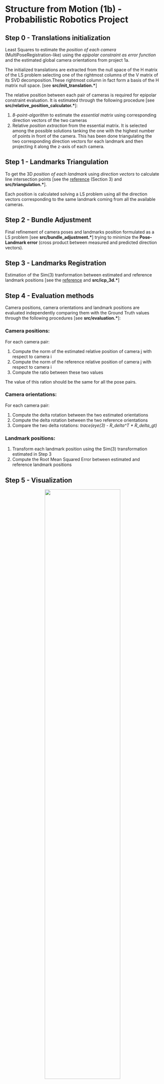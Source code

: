 # **Structure from Motion** (1b) - Probabilistic Robotics Project

## Step 0 - Translations initialization
Least Squares to estimate the *position of each camera* (MultiPoseRegistration-like) using the *epipolar constraint as error function* and the estimated global camera orientations from project 1a.<br/>

The initialized translations are extracted from the null space of the H matrix of the LS problem selecting one of the rightmost columns of the V matrix of its SVD decomposition.These rightmost column in fact form a basis of the H matrix null space. [see **src/init_translation.\***] <br/>

The relative position between each pair of cameras is required for epipolar constraint evaluation. It is estimated through the following procedure [see **src/relative_position_calculator.\***]:
1) *8-point-algorithm* to estimate the *essential matrix* using corresponding direction vectors of the two cameras
2) Relative *position extraction* from the essential matrix. It is selected among the possible solutions tanking the one with the highest number of points in front of the camera. This has been done triangulating the two corresponding direction vectors for each landmark and then projecting it along the z-axis of each camera. 


## Step 1 - Landmarks Triangulation
To get the 3D *position of each landmark* using *direction vectors* to calculate line intersection points [see the [reference](https://silo.tips/download/least-squares-intersection-of-lines) (Section 3) and **src/triangulation.\***]. <br/>

Each position is calculated solving a LS problem using all the direction vectors corresponding to the same landmark coming from all the available cameras.

## Step 2 - Bundle Adjustment
Final refinement of camera poses and landmarks position formulated as a LS problem [see **src/bundle_adjustment.\***] trying to minimize the **Pose-Landmark error** (cross product between measured and predicted direction vectors).

## Step 3 - Landmarks Registration
Estimation of the Sim(3) tranformation between estimated and reference landmark positions [see the [reference](https://gitlab.com/grisetti/probabilistic_robotics_2022_23/-/blob/main/slides/probabilistic_robotics_23b_registration_on_a_manifold.pdf) and **src/icp_3d.\***]

<!-- **NOTE_1**: This transformation for the moment has been used only in the landmark evaluation step. -->

## Step 4 - Evaluation methods
Camera positions, camera orientations and landmark positions are evaluated independently comparing them with the Ground Truth values through the following procedures [see **src/evaluation.\***]:

### Camera positions:
For each camera pair:
1) Compute the norm of the estimated relative position of camera j with respect to camera i
2) Compute the norm of the reference relative position of camera j with respect to camera i
3) Compute the ratio between these two values

The value of this ration should be the same for all the pose pairs.

### Camera orientations:
For each camera pair:
1) Compute the delta rotation between the two estimated orientations
2) Compute the delta rotation between the two reference orientations
3) Compare the two delta rotations: *trace(eye(3) - R_delta^T * R_delta_gt)*

### Landmark positions:
1) Transform each landmark position using the Sim(3) transformation estimated in Step 3
2) Compute the Root Mean Squared Error between estimated and reference landmark positions


## Step 5 - Visualization
<div align="center"> <img src="out/visualization.png" width="70%"/> </div>
At the end a window like that in the above image should appear, showing:

- Estimated camera positions in blue
- Estimated landmark positions in red
- GT camera positions in violet
- GT landmark positions in green

<br/> 

**NOTE:** wrong **positions initialization** using original direction vectors. The visualization above was produced using GT direction vectors.


# **Hot to Run**
```bash
 ./build/executables/sfm <Dataset path> <GT_Landmarks path> <Output directory>  <BundleAdjustment rounds>
```

## **Final outputs**
In the *out* directory it's possible to find the output produced by the following command:
```bash
 ./build/executables/sfm ../dataset_and_info/dataset.txt dataset_and_info/GT_landmarks.txt ./out  5
```

- (**cameras.txt**) Global position of each camera 
- (**landmarks.txt**) Global position of each landmark 
- (**camera_position_errors.txt**) Camera positions error values 
- (**camera_rotation_errors.txt**) Camera rotations error values 
- (**landmarks_error.txt**) Landmarks RMSE with the used Sim(3) 
- (**terminal.txt**) Output printed on the terminal

# Tests

- [X] icp_3d (```build/executables/test_icp_3d <Dataset Path> <GT Landmarks Path>```)
  - [X] v2RPY
  - [X] Sim3
    - [X] * operator
    - [X] boxplus
<div align="center"> 
  <img src="out/icp_test_visualization.png" width="70%"/> 
  <img src="out/icp_test_terminal.png" width="70%"/>
</div>
  
- [X] triangulation (```build/executables/test_triangulation <Dataset Path> <GT Landmarks Path>```)
<div align="center"> <img src="out/triangulation_test_visualization.png" width="70%"/> </div>

- [ ] calculate_relative_position (```build/executables/test_relative_pos <Dataset Path> <GT Landmarks Path>```)
  - [X] eight_point_algorithm
  - [X] extract_t
<div align="center"> <img src="out/relative_position_test_terminal.png" width="70%"/> </div>

- [X] init_translations (```build/executables/test_init_t <Dataset Path> <GT Landmarks Path>```) --> **doesn't works using calculate_relative_position funciton**. For the moment i'm using the relative position calculated from GT positions. 
<div align="center"> <img src="out/init_translations_test_visualization.png" width="70%"/> </div>

- [ ] bundle_adjustment (```build/executables/test_BA <Dataset Path> <GT Landmarks Path>```)
